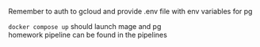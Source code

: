 Remember to auth to gcloud and provide .env file with env variables for pg

`docker compose up` should launch mage and pg\
homework pipeline can be found in the pipelines